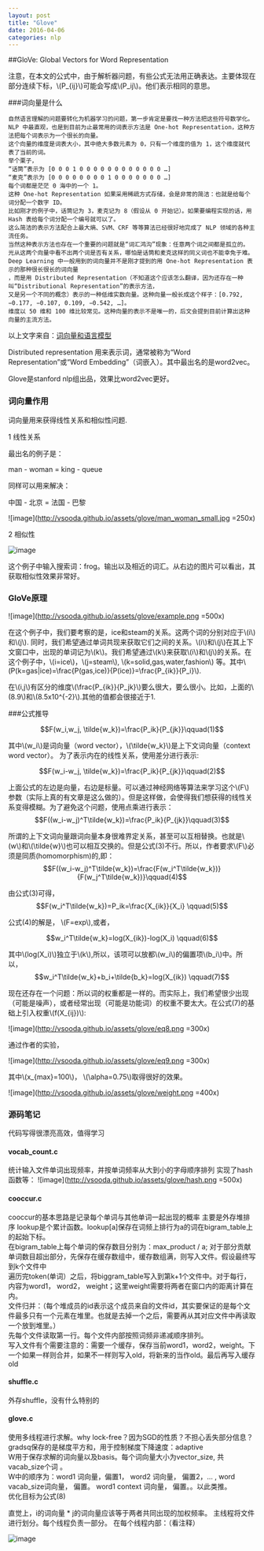 ```yaml
---
layout: post
title: "Glove"
date: 2016-04-06
categories: nlp
---
```


<script type="text/javascript" src="http://cdn.mathjax.org/mathjax/latest/MathJax.js?config=default"></script>

##GloVe: Global Vectors for Word Representation

注意，在本文的公式中，由于解析器问题，有些公式无法用正确表达。主要体现在部分连续下标，\\(P_{ij}\\)可能会写成\\(P_ij\\)。他们表示相同的意思。

###词向量是什么

```
自然语言理解的问题要转化为机器学习的问题，第一步肯定是要找一种方法把这些符号数学化。
NLP 中最直观，也是到目前为止最常用的词表示方法是 One-hot Representation，这种方法把每个词表示为一个很长的向量。
这个向量的维度是词表大小，其中绝大多数元素为 0，只有一个维度的值为 1，这个维度就代表了当前的词。
举个栗子，
“话筒”表示为 [0 0 0 1 0 0 0 0 0 0 0 0 0 0 0 0 …]
“麦克”表示为 [0 0 0 0 0 0 0 0 1 0 0 0 0 0 0 0 …]
每个词都是茫茫 0 海中的一个 1。
这种 One-hot Representation 如果采用稀疏方式存储，会是非常的简洁：也就是给每个词分配一个数字 ID。
比如刚才的例子中，话筒记为 3，麦克记为 8（假设从 0 开始记）。如果要编程实现的话，用 Hash 表给每个词分配一个编号就可以了。
这么简洁的表示方法配合上最大熵、SVM、CRF 等等算法已经很好地完成了 NLP 领域的各种主流任务。
当然这种表示方法也存在一个重要的问题就是“词汇鸿沟”现象：任意两个词之间都是孤立的。
光从这两个向量中看不出两个词是否有关系，哪怕是话筒和麦克这样的同义词也不能幸免于难。
Deep Learning 中一般用到的词向量并不是刚才提到的用 One-hot Representation 表示的那种很长很长的词向量
，而是用 Distributed Representation（不知道这个应该怎么翻译，因为还存在一种叫“Distributional Representation”的表示方法，
又是另一个不同的概念）表示的一种低维实数向量。这种向量一般长成这个样子：[0.792, −0.177, −0.107, 0.109, −0.542, …]。
维度以 50 维和 100 维比较常见。这种向量的表示不是唯一的，后文会提到目前计算出这种向量的主流方法。
```
以上文字来自：[词向量和语言模型](http://licstar.net/archives/328)

Distributed representation 用来表示词，通常被称为“Word Representation”或“Word Embedding”（词嵌入）。其中最出名的是word2vec。

Glove是stanford nlp组出品，效果比word2vec更好。


### 词向量作用

词向量用来获得线性关系和相似性问题.

1 线性关系

最出名的例子是：
>
man - woman = king - queue

同样可以用来解决：
>
中国 - 北京 = 法国 - 巴黎

![image](http://vsooda.github.io/assets/glove/man_woman_small.jpg =250x)

2 相似性

![image](http://vsooda.github.io/assets/glove/frog.png)

这个例子中输入搜索词：frog。输出以及相近的词汇。从右边的图片可以看出，其获取相似性效果非常好。


### GloVe原理
![image](http://vsooda.github.io/assets/glove/example.png =500x)

在这个例子中，我们要考察的是，ice和steam的关系。这两个词的分别对应于\\(i\\)和\\(j\\). 同时，我们希望通过单词共现来获取它们之间的关系。\\(i\\)和\\(j\\)在其上下文窗口中，出现的单词记为\\(k\\)。我们希望通过\\(k\\)来获取\\(i\\)和\\(j\\)的关系。在这个例子中，\\(i=ice\\)，\\(j=steam\\), \\(k=solid,gas,water,fashion\\) 等。其中\\(P(k=gas|ice)=\frac{P(gas,ice)}{P(ice)}=\frac{P_{ik}}{P_i}\\). 

在\\(i,j\\)有区分的维度\\(\frac{P_{ik}}{P_jk}\\)要么很大，要么很小。比如，上面的\\(8.9\\)和\\(8.5x10^{-2}\\).其他的值都会很接近于1.


###公式推导


$$F(w_i,w_j, \tilde{w_k})=\frac{P_ik}{P_{jk}}\qquad(1)$$ 

其中\\(w_i\\)是词向量（word vector），\\(\tilde{w_k}\\)是上下文词向量（context word vector）。
为了表示内在的线性关系，使用差分进行表示:

$$F(w_i-w_j, \tilde{w_k})=\frac{P_ik}{P_{jk}}\qquad(2)$$

上面公式的左边是向量，右边是标量。可以通过神经网络等算法来学习这个\\(F\\)参数（实际上真的有文章是这么做的）。但是这样做，会使得我们想获得的线性关系变得模糊。为了避免这个问题，使用点乘进行表示：
$$F((w_i-w_j)^T\tilde{w_k})=\frac{P_ik}{P_{jk}}\qquad(3)$$

所谓的上下文词向量跟词向量本身很难界定关系，甚至可以互相替换。也就是\\(w\\)和\\(\tilde{w}\\)也可以相互交换的。但是公式(3)不行。所以，作者要求\\(F\\)必须是同质(homomorphism)的,即：
$$F((w_i-w_j)^T\tilde{w_k})=\frac{F(w_i^T\tilde{w_k})}{F(w_j^T\tilde{w_k})}\qquad(4)$$

由公式(3)可得，
$$F(w_i^T\tilde{w_k})=P_ik=\frac{X_{ik}}{X_i} \qquad(5)$$

公式(4)的解是， \\(F=exp\\),或者，

$$w_i^T\tilde{w_k}=log(X_{ik})-log(X_i) \qquad(6)$$

其中\\(log(X_i)\\)独立于\\(k\\),所以，该项可以放都\\(w_i\\)的偏置项\\(b_i\\)中。所以，
$$w_i^T\tilde{w_k}+b_i+\tilde{b_k}=log(X_{ik}) \qquad(7)$$

现在还存在一个问题：所以词的权重都是一样的。而实际上，我们希望很少出现（可能是噪声），或者经常出现（可能是功能词）的权重不要太大。在公式(7)的基础上引入权重\\(f(X_{ij})\\):

<!-- $$J=\sum_{i,j=1}^{V}^w_i^T\tilde{w_k}+b_i+\tilde{b_k}=log(X_{ik}) \qquad(8)$$ -->
![image](http://vsooda.github.io/assets/glove/eq8.png =300x)

通过作者的实验，

![image](http://vsooda.github.io/assets/glove/eq9.png =300x)

其中\\(x_{max}=100\\)， \\(\alpha=0.75\\)取得很好的效果。

![image](http://vsooda.github.io/assets/glove/weight.png =400x)


### 源码笔记
代码写得很漂亮高效，值得学习

#### vocab_count.c 

统计输入文件单词出现频率，并按单词频率从大到小的字母顺序排列
实现了hash函数等：
![image](http://vsooda.github.io/assets/glove/hash.png =500x)


#### cooccur.c

cooccur的基本思路是记录每个单词与其他单词一起出现的概率
主要是外存堆排序
lookup是个累计函数。lookup[a]保存在词频上排行为a的词在bigram_table上的起始下标。  
在bigram_table上每个单词的保存数目分别为：max_product / a;   对于部分贡献单词数目超出部分，先保存在缓存数组中，缓存数组满，则写入文件。假设最终写到k个文件中  
遍历完token(单词）之后，将biggram_table写入到第k+1个文件中。对于每行，内容为word1， word2， weight；这里weight需要将两者在窗口内的距离计算在内。  
文件归并：（每个堆成员的id表示这个成员来自的文件id，其实要保证的是每个文件最多只有一个元素在堆里。也就是去掉一个之后，需要再从其对应文件中再读取一个放到堆里。）  
先每个文件读取第一行。每个文件内部按照词频非递减顺序排列。  
写入文件有个需要注意的：需要一个缓存，保存当前word1，word2，weight。下一个如果一样则合并，如果不一样则写入old，将新来的当作old。最后再写入缓存old 

#### shuffle.c

外存shuffle，没有什么特别的

#### glove.c
使用多线程进行求解。why lock-free？因为SGD的性质？不担心丢失部分信息？  
gradsq保存的是梯度平方和，用于控制梯度下降速度：adaptive  
W用于保存求解的词向量以及basis。每个词向量大小为vector_size, 共vacab_size个词 。  
W中的顺序为：word1 词向量，偏置1， word2 词向量， 偏置2，... , word vacab_size词向量， 偏置。 word1 context 词向量， 偏置。。以此类推。  
优化目标为公式(8)

直觉上，i的词向量 * j的词向量应该等于两者共同出现的加权频率。
主线程将文件进行划分。每个线程负责一部分。
在每个线程内部：（看注释）

![image](http://vsooda.github.io/assets/glove/op.png)

